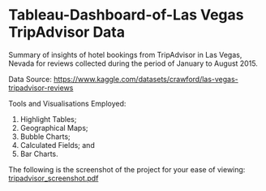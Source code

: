 # Tableau-Dashboard-of-Las Vegas TripAdvisor Data
 Summary of insights of hotel bookings from TripAdvisor in Las Vegas, Nevada for reviews collected during the period of January to August 2015.

Data Source:
https://www.kaggle.com/datasets/crawford/las-vegas-tripadvisor-reviews

Tools and Visualisations Employed:
1. Highlight Tables;
2. Geographical Maps;
3. Bubble Charts;
4. Calculated Fields; and
5. Bar Charts.

The following is the screenshot of the project for your ease of viewing:
[tripadvisor_screenshot.pdf](https://github.com/hongvictor2024/Tableau-Dashboard-of-Las-Vegas-TripAdvisor-Data/files/14258776/tripadvisor_screenshot.pdf)

